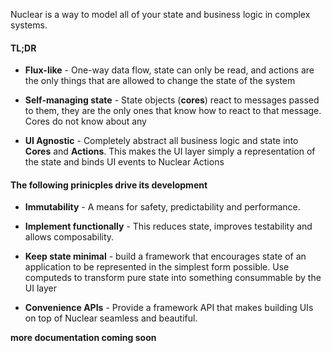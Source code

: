 Nuclear is a way to model all of your state and business logic in complex systems.

#### TL;DR

- **Flux-like** - One-way data flow, state can only be read, and actions are the only things
that are allowed to change the state of the system

- **Self-managing state** - State objects (**cores**) react to messages passed to them, they are the only ones
that know how to react to that message.  Cores do not know about any

- **UI Agnostic** - Completely abstract all business logic and state into **Cores** and **Actions**.  This makes
the UI layer simply a representation of the state and binds UI events to Nuclear Actions


#### The following prinicples drive its development

- **Immutability** - A means for safety, predictability and performance.

- **Implement functionally** - This reduces state, improves testability and allows composability.

- **Keep state minimal** - build a framework that encourages state of an application to be represented
in the simplest form possible.  Use computeds to transform pure state into something consummable by the
UI layer

- **Convenience APIs** - Provide a framework API that makes building UIs on top of Nuclear seamless and beautiful.

**more documentation coming soon**
